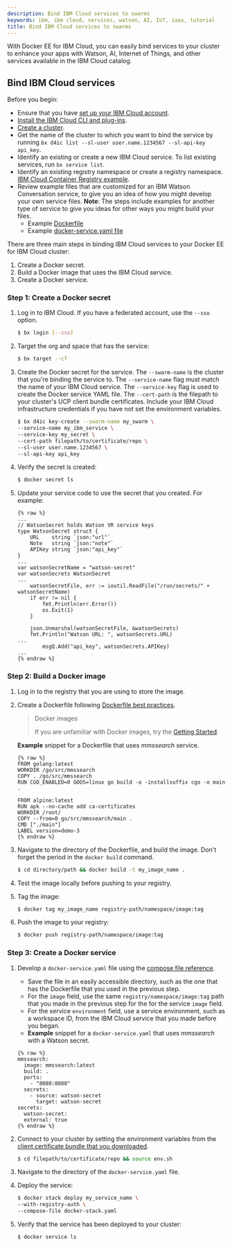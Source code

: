 ```yaml
---
description: Bind IBM Cloud services to swarms
keywords: ibm, ibm cloud, services, watson, AI, IoT, iaas, tutorial
title: Bind IBM Cloud services to swarms
---
```


With Docker EE for IBM Cloud, you can easily bind services to your cluster to enhance your apps with Watson, AI, Internet of Things, and other services available in the IBM Cloud catalog.

## Bind IBM Cloud services
Before you begin:
* Ensure that you have [set up your IBM Cloud account](/docker-for-ibm-cloud/index.md).
* [Install the IBM Cloud CLI and plug-ins](/docker-for-ibm-cloud/index.md#install-the-clis).
* [Create a cluster](administering-swarms.md).
* Get the name of the cluster to which you want to bind the service by running `bx d4ic list --sl-user user.name.1234567 --sl-api-key api_key`.
* Identify an existing or create a new IBM Cloud service.  To list existing services, run `bx service list`.
* Identify an existing registry namespace or create a registry namespace. [IBM Cloud Container Registry example](https://console.bluemix.net/docs/services/Registry/registry_setup_cli_namespace.html#registry_namespace_add).
* Review example files that are customized for an IBM Watson Conversation service, to give you an idea of how you might develop your own service files. **Note**: The steps include examples for another type of service to give you ideas for other ways you might build your files.
   * Example [Dockerfile](https://github.com/docker/docker.github.io/tree/master/docker-for-ibm-cloud/scripts/Dockerfile)
   * Example [docker-service.yaml file](https://github.com/docker/docker.github.io/tree/master/docker-for-ibm-cloud/scripts/docker-stack.yaml)

There are three main steps in binding IBM Cloud services to your Docker EE for IBM Cloud cluster:
1. Create a Docker secret.
2. Build a Docker image that uses the IBM Cloud service.
3. Create a Docker service.

### Step 1: Create a Docker secret

1. Log in to IBM Cloud. If you have a federated account, use the `--sso` option.
   ```bash
   $ bx login [--sso]
   ```

2. Target the org and space that has the service:
   ```bash
   $ bx target --cf
   ```

3. Create the Docker secret for the service. The `--swarm-name` is the cluster that you're binding the service to. The `--service-name` flag must match the name of your IBM Cloud service. The `--service-key` flag is used to create the Docker service YAML file. The `--cert-path` is the filepath to your cluster's UCP client bundle certificates. Include your IBM Cloud infrastructure credentials if you have not set the environment variables.

   ```bash
   $ bx d4ic key-create --swarm-name my_swarm \
   --service-name my_ibm_service \
   --service-key my_secret \
   --cert-path filepath/to/certificate/repo \
   --sl-user user.name.1234567 \
   --sl-api-key api_key
   ```

4. Verify the secret is created:
   ```bash
   $ docker secret ls
   ```

5. Update your service code to use the secret that you created. For example:

   ```none
   {% raw %}
   ...
   // WatsonSecret holds Watson VR service keys
   type WatsonSecret struct {
	   URL    string `json:"url"`
	   Note   string `json:"note"`
	   APIKey string `json:"api_key"`
   }
   ...
   var watsonSecretName = "watson-secret"
   var watsonSecrets WatsonSecret
   ...
	   watsonSecretFile, err := ioutil.ReadFile("/run/secrets/" + watsonSecretName)
	   if err != nil {
		   fmt.Println(err.Error())
		   os.Exit(1)
	   }

	   json.Unmarshal(watsonSecretFile, &watsonSecrets)
	   fmt.Println("Watson URL: ", watsonSecrets.URL)
   ...
		   msgQ.Add("api_key", watsonSecrets.APIKey)
   ...
   {% endraw %}
   ```

### Step 2: Build a Docker image
1. Log in to the registry that you are using to store the image.

2. Create a Dockerfile following [Dockerfile best practices](/engine/userguide/eng-image/dockerfile_best-practices/).

   > Docker images
   >
   > If you are unfamiliar with Docker images, try the [Getting Started](/get-started/).

   **Example** snippet for a Dockerfile that uses _mmssearch_ service.

   ```none
   {% raw %}
   FROM golang:latest
   WORKDIR /go/src/mmssearch
   COPY . /go/src/mmssearch
   RUN CGO_ENABLED=0 GOOS=linux go build -a -installsuffix cgo -o main .

   FROM alpine:latest
   RUN apk --no-cache add ca-certificates
   WORKDIR /root/
   COPY --from=0 go/src/mmssearch/main .
   CMD ["./main"]
   LABEL version=demo-3
   {% endraw %}
   ```

3. Navigate to the directory of the Dockerfile, and build the image. Don't forget the period in the `docker build` command.

   ```bash
   $ cd directory/path && docker build -t my_image_name .
   ```

4. Test the image locally before pushing to your registry.

5. Tag the image:
   ```bash
   $ docker tag my_image_name registry-path/namespace/image:tag
   ```

6. Push the image to your registry:
   ```bash
   $ docker push registry-path/namespace/image:tag
   ```

### Step 3: Create a Docker service

1. Develop a `docker-service.yaml` file using the [compose file reference](/compose/compose-file/).
   * Save the file in an easily accessible directory, such as the one that has the Dockerfile that you used in the previous step.
   * For the `image` field, use the same `registry/namespace/image:tag` path that you made in the previous step for the for the service `image` field.
   * For the service `environment` field, use a service environment, such as a workspace ID, from the IBM Cloud service that you made before you began.
   * **Example** snippet for a `docker-service.yaml` that uses _mmssearch_ with a Watson secret.

   ```none
   {% raw %}
   mmssearch:
     image: mmssearch:latest
     build: .
     ports:
       - "8080:8080"
     secrets:
       - source: watson-secret
         target: watson-secret
   secrets:
     watson-secret:
     external: true
   {% endraw %}
   ```

2. Connect to your cluster by setting the environment variables from the [client certificate bundle that you downloaded](administering-swarms.md#download-client-certificates).

   ```bash
   $ cd filepath/to/certificate/repo && source env.sh
   ```

3. Navigate to the directory of the `docker-service.yaml` file.

4. Deploy the service:

   ```bash
   $ docker stack deploy my_service_name \
   --with-registry-auth \
   --compose-file docker-stack.yaml
   ```

5. Verify that the service has been deployed to your cluster:

   ```bash
   $ docker service ls
   ```
